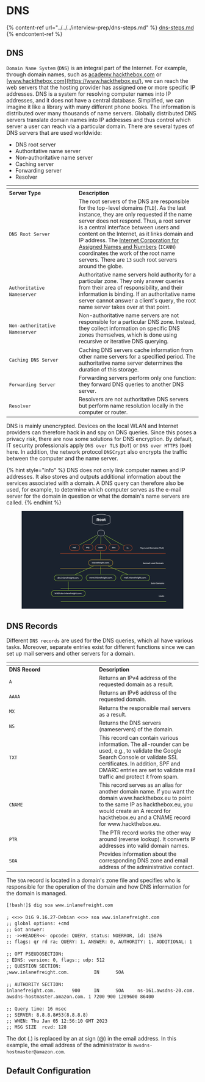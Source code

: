 # DNS

{% content-ref url="../../../interview-prep/dns-steps.md" %}
[dns-steps.md](../../../interview-prep/dns-steps.md)
{% endcontent-ref %}

## DNS

`Domain Name System` (`DNS`) is an integral part of the Internet. For example, through domain names, such as [academy.hackthebox.com](https://academy.hackthebox.com/) or [www.hackthebox.com](https://www.hackthebox.eu/), we can reach the web servers that the hosting provider has assigned one or more specific IP addresses. DNS is a system for resolving computer names into IP addresses, and it does not have a central database. Simplified, we can imagine it like a library with many different phone books. The information is distributed over many thousands of name servers. Globally distributed DNS servers translate domain names into IP addresses and thus control which server a user can reach via a particular domain. There are several types of DNS servers that are used worldwide:

* DNS root server
* Authoritative name server
* Non-authoritative name server
* Caching server
* Forwarding server
* Resolver

<table data-header-hidden><thead><tr><th width="169"></th><th></th></tr></thead><tbody><tr><td><strong>Server Type</strong></td><td><strong>Description</strong></td></tr><tr><td><code>DNS Root Server</code></td><td>The root servers of the DNS are responsible for the top-level domains (<code>TLD</code>). As the last instance, they are only requested if the name server does not respond. Thus, a root server is a central interface between users and content on the Internet, as it links domain and IP address. The <a href="https://www.icann.org/">Internet Corporation for Assigned Names and Numbers</a> (<code>ICANN</code>) coordinates the work of the root name servers. There are <code>13</code> such root servers around the globe.</td></tr><tr><td><code>Authoritative Nameserver</code></td><td>Authoritative name servers hold authority for a particular zone. They only answer queries from their area of responsibility, and their information is binding. If an authoritative name server cannot answer a client's query, the root name server takes over at that point.</td></tr><tr><td><code>Non-authoritative Nameserver</code></td><td>Non-authoritative name servers are not responsible for a particular DNS zone. Instead, they collect information on specific DNS zones themselves, which is done using recursive or iterative DNS querying.</td></tr><tr><td><code>Caching DNS Server</code></td><td>Caching DNS servers cache information from other name servers for a specified period. The authoritative name server determines the duration of this storage.</td></tr><tr><td><code>Forwarding Server</code></td><td>Forwarding servers perform only one function: they forward DNS queries to another DNS server.</td></tr><tr><td><code>Resolver</code></td><td>Resolvers are not authoritative DNS servers but perform name resolution locally in the computer or router.</td></tr></tbody></table>

DNS is mainly unencrypted. Devices on the local WLAN and Internet providers can therefore hack in and spy on DNS queries. Since this poses a privacy risk, there are now some solutions for DNS encryption. By default, IT security professionals apply `DNS over TLS` (`DoT`) or `DNS over HTTPS` (`DoH`) here. In addition, the network protocol `DNSCrypt` also encrypts the traffic between the computer and the name server.

{% hint style="info" %}
DNS does not only link computer names and IP addresses. It also stores and outputs additional information about the services associated with a domain. A DNS query can therefore also be used, for example, to determine which computer serves as the e-mail server for the domain in question or what the domain's name servers are called.
{% endhint %}

<figure><img src="../../../.gitbook/assets/image (73).png" alt=""><figcaption></figcaption></figure>

## DNS Records

Different `DNS records` are used for the DNS queries, which all have various tasks. Moreover, separate entries exist for different functions since we can set up mail servers and other servers for a domain.

<table data-header-hidden><thead><tr><th width="222"></th><th></th></tr></thead><tbody><tr><td><strong>DNS Record</strong></td><td><strong>Description</strong></td></tr><tr><td><code>A</code></td><td>Returns an IPv4 address of the requested domain as a result.</td></tr><tr><td><code>AAAA</code></td><td>Returns an IPv6 address of the requested domain.</td></tr><tr><td><code>MX</code></td><td>Returns the responsible mail servers as a result.</td></tr><tr><td><code>NS</code></td><td>Returns the DNS servers (nameservers) of the domain.</td></tr><tr><td><code>TXT</code></td><td>This record can contain various information. The all-rounder can be used, e.g., to validate the Google Search Console or validate SSL certificates. In addition, SPF and DMARC entries are set to validate mail traffic and protect it from spam.</td></tr><tr><td><code>CNAME</code></td><td>This record serves as an alias for another domain name. If you want the domain www.hackthebox.eu to point to the same IP as hackthebox.eu, you would create an A record for hackthebox.eu and a CNAME record for www.hackthebox.eu.</td></tr><tr><td><code>PTR</code></td><td>The PTR record works the other way around (reverse lookup). It converts IP addresses into valid domain names.</td></tr><tr><td><code>SOA</code></td><td>Provides information about the corresponding DNS zone and email address of the administrative contact.</td></tr></tbody></table>

The `SOA` record is located in a domain's zone file and specifies who is responsible for the operation of the domain and how DNS information for the domain is managed.

```shell-session
[!bash!]$ dig soa www.inlanefreight.com

; <<>> DiG 9.16.27-Debian <<>> soa www.inlanefreight.com
;; global options: +cmd
;; Got answer:
;; ->>HEADER<<- opcode: QUERY, status: NOERROR, id: 15876
;; flags: qr rd ra; QUERY: 1, ANSWER: 0, AUTHORITY: 1, ADDITIONAL: 1

;; OPT PSEUDOSECTION:
; EDNS: version: 0, flags:; udp: 512
;; QUESTION SECTION:
;www.inlanefreight.com.         IN      SOA

;; AUTHORITY SECTION:
inlanefreight.com.      900     IN      SOA     ns-161.awsdns-20.com. awsdns-hostmaster.amazon.com. 1 7200 900 1209600 86400

;; Query time: 16 msec
;; SERVER: 8.8.8.8#53(8.8.8.8)
;; WHEN: Thu Jan 05 12:56:10 GMT 2023
;; MSG SIZE  rcvd: 128
```

The dot (.) is replaced by an at sign (@) in the email address. In this example, the email address of the administrator is `awsdns-hostmaster@amazon.com`.

## Default Configuration

